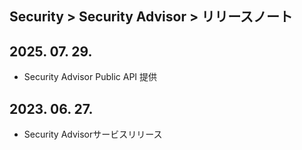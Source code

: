 ## Security > Security Advisor > リリースノート

## 2025. 07. 29.
* Security Advisor Public API 提供

## 2023. 06. 27.
* Security Advisorサービスリリース
